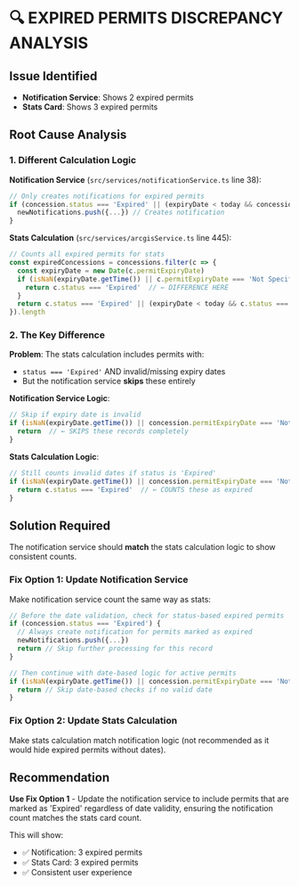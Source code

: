 # 🔍 EXPIRED PERMITS DISCREPANCY ANALYSIS

## Issue Identified
- **Notification Service**: Shows 2 expired permits
- **Stats Card**: Shows 3 expired permits

## Root Cause Analysis

### 1. **Different Calculation Logic**

**Notification Service** (`src/services/notificationService.ts` line 38):
```typescript
// Only creates notifications for expired permits
if (concession.status === 'Expired' || (expiryDate < today && concession.status === 'Active')) {
  newNotifications.push({...}) // Creates notification
}
```

**Stats Calculation** (`src/services/arcgisService.ts` line 445):
```typescript
// Counts all expired permits for stats
const expiredConcessions = concessions.filter(c => {
  const expiryDate = new Date(c.permitExpiryDate)
  if (isNaN(expiryDate.getTime()) || c.permitExpiryDate === 'Not Specified') {
    return c.status === 'Expired'  // ← DIFFERENCE HERE
  }
  return c.status === 'Expired' || (expiryDate < today && c.status === 'Active')
}).length
```

### 2. **The Key Difference**

**Problem**: The stats calculation includes permits with:
- `status === 'Expired'` AND invalid/missing expiry dates
- But the notification service **skips** these entirely

**Notification Service Logic**:
```typescript
// Skip if expiry date is invalid
if (isNaN(expiryDate.getTime()) || concession.permitExpiryDate === 'Not Specified') {
  return  // ← SKIPS these records completely
}
```

**Stats Calculation Logic**:
```typescript
// Still counts invalid dates if status is 'Expired'
if (isNaN(expiryDate.getTime()) || concession.permitExpiryDate === 'Not Specified') {
  return c.status === 'Expired'  // ← COUNTS these as expired
}
```

## Solution Required

The notification service should **match** the stats calculation logic to show consistent counts.

### Fix Option 1: Update Notification Service
Make notification service count the same way as stats:

```typescript
// Before the date validation, check for status-based expired permits
if (concession.status === 'Expired') {
  // Always create notification for permits marked as expired
  newNotifications.push({...})
  return // Skip further processing for this record
}

// Then continue with date-based logic for active permits
if (isNaN(expiryDate.getTime()) || concession.permitExpiryDate === 'Not Specified') {
  return // Skip date-based checks if no valid date
}
```

### Fix Option 2: Update Stats Calculation  
Make stats calculation match notification logic (not recommended as it would hide expired permits without dates).

## Recommendation
**Use Fix Option 1** - Update the notification service to include permits that are marked as 'Expired' regardless of date validity, ensuring the notification count matches the stats card count.

This will show:
- ✅ Notification: 3 expired permits  
- ✅ Stats Card: 3 expired permits  
- ✅ Consistent user experience
